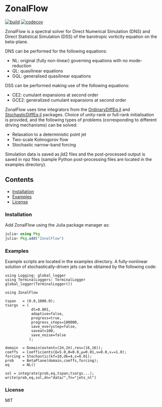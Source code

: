 # ZonalFlow
[![build](https://github.com/gvn22/ZonalFlow.jl/actions/workflows/ci.yml/badge.svg?event=push)](https://github.com/gvn22/ZonalFlow.jl/actions/workflows/ci.yml)
[![codecov](https://codecov.io/gh/gvn22/ZonalFlow.jl/branch/master/graph/badge.svg)](https://codecov.io/gh/gvn22/ZonalFlow.jl)

ZonalFlow is a spectral solver for Direct Numerical Simulation (DNS) and Direct Statistical Simulation (DSS) of the barotropic vorticity equation on the beta-plane.

DNS can be performed for the following equations:

- NL: original (fully non-linear) governing equations with no mode-reduction
- QL: quasilinear equations
- GQL: generalised quasilinear equations

DSS can be performed making use of the following equations:

- CE2: cumulant expansions at second order
- GCE2: generalized cumulant expansions at second order

ZonalFlow uses time integrators from the [OrdinaryDiffEq.jl](https://github.com/SciML/OrdinaryDiffEq.jl) and [StochasticDiffEq.jl](https://github.com/SciML/StochasticDiffEq.jl) packages. Choice of unity-rank or full-rank initialisation is provided, and the following types of problems (corresponding to different driving mechanisms) can be solved:

* Relaxation to a deterministic point jet
* Two-scale Kolmogorov flow
* Stochastic narrow-band forcing

Simulation data is saved as jld2 files and the post-processed output is saved in npz files (sample Python post-processing files are located in the examples directory).

## Contents
* [Installation](#installation-instructions)
* [Examples](#example-simulation-script)
* [License](#license)

### Installation
Add ZonalFlow using the Julia package manager as:

```julia
julia> using Pkg
julia> Pkg.add("ZonalFlow")
```

### Examples

Example scripts are located in the examples directory. A fully-nonlinear solution of stochastically-driven jets can be obtained by the following code:

```
using Logging: global_logger
using TerminalLoggers: TerminalLogger
global_logger(TerminalLogger())

using ZonalFlow

tspan   = (0.0,1000.0);
tsargs  = (
            dt=0.001,
            adaptive=false,
            progress=true,
            progress_steps=100000,
            save_everystep=false,
            saveat=100,
            save_noise=false
           );

domain  = Domain(extent=(2π,2π),res=(16,16));
coeffs  = Coefficients(Ω=5.0,θ=0.0,μ=0.01,ν=0.0,ν₄=1.0);
forcing = Stochastic(kf=10,dk=4,ε=0.01);
prob    = BetaPlane(domain,coeffs,forcing);
eq      = NL()

sol = integrate(prob,eq,tspan;tsargs...);
write(prob,eq,sol,dn="data/",fn="jets_nl")
```

### License
MIT

